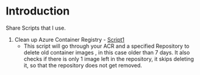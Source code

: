# Introduction

Share Scripts that I use.

1. Clean up Azure Container Registry - [Script1](https://github.com/neop26/publicscripts/blob/main/Scripts/cleanupacr.sh)
   - This script will go through your ACR and a specified Repository to delete old container images , in this case older than 7 days. It also checks if there is only 1 image left in the repository, it skips deleting it, so that the repository does not get removed.